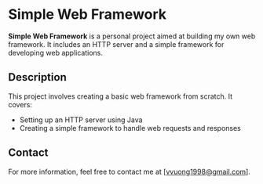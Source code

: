 # Simple Web Framework

**Simple Web Framework** is a personal project aimed at building my own web framework. It includes an HTTP server and a simple framework for developing web applications.

## Description

This project involves creating a basic web framework from scratch. It covers:

- Setting up an HTTP server using Java
- Creating a simple framework to handle web requests and responses

## Contact

For more information, feel free to contact me at [vvuong1998@gmail.com].